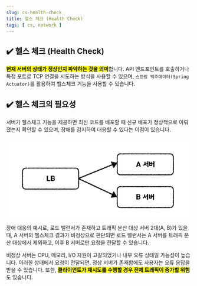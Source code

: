 ```yaml
---
slug: cs-health-check
title: 헬스 체크 (Health Check)
tags: [ cs, network ]
---
```


## ✔️ 헬스 체크 (Health Check)
<mark>**현재 서버의 상태가 정상인지 파악하는 것을 의미**</mark>합니다. API 엔드포인트를 호출하거나 특정 포트로 TCP 연결을 시도하는 방식을 사용할 수 있으며, `스프링 액추에이터(Spring Actuator)`를 활용하여 헬스체크 기능을 사용할 수 있습니다.

## ✔️ 헬스 체크의 필요성
서버가 헬스체크 기능을 제공하면 최신 코드를 배포할 때 신규 배포가 정상적으로 이뤄졌는지 확인할 수 있으며, 장애를 감지하여 대응할 수 있다는 이점이 있습니다.

![헬스 체크 (Health Check)](img/health-check.png)

장애 대응의 예시로, 로드 밸런서가 존재하고 트래픽 분산 대상 서버 2대(A, B)가 있을 때, A 서버의 헬스체크 결과가 비정상으로 판단되면 로드 밸런서는 A 서버를 트래픽 분산 대상에서 제외하고, 이후 B 서버로만 요청을 전달할 수 있습니다.

비정상 서버는 CPU, 메모리, I/O 자원이 고갈되었거나 내부 오류 상태일 가능성이 높습니다. 이러한 상태에서 요청이 전달되면, 정상 서버가 존재함에도 사용자는 오류 응답을 받을 수 있습니다. 또한, <mark>**클라이언트가 재시도를 수행할 경우 전체 트래픽이 증가할 위험**</mark>도 있습니다.